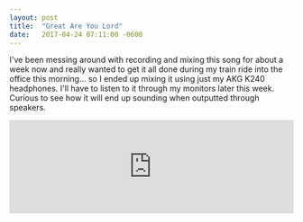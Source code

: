 ```yaml
---
layout: post
title:  "Great Are You Lord"
date:   2017-04-24 07:11:00 -0600
---
```


I've been messing around with recording and mixing this song for about a week now and really wanted to get it all done during my train ride into the office this morning... so I ended up mixing it using just my AKG K240 headphones. I'll have to listen to it through my monitors later this week. Curious to see how it will end up sounding when outputted through speakers.

<iframe width="100%" height="166" scrolling="no" frameborder="no" src="https://w.soundcloud.com/player/?url=https%3A//api.soundcloud.com/tracks/319220101&amp;color=ff5500&amp;auto_play=false&amp;hide_related=false&amp;show_comments=true&amp;show_user=true&amp;show_reposts=false"></iframe>